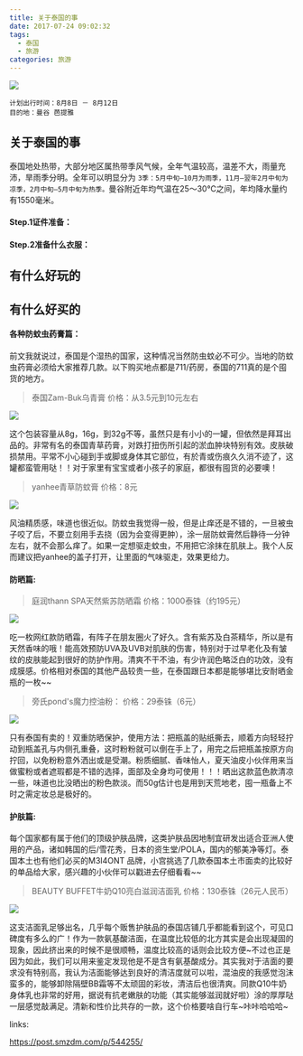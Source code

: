 ```yaml
---
title: 关于泰国的事
date: 2017-07-24 09:02:32
tags: 
  - 泰国
  - 旅游
categories: 旅游
---
```


![](https://gss2.bdstatic.com/-fo3dSag_xI4khGkpoWK1HF6hhy/baike/c0%3Dbaike150%2C5%2C5%2C150%2C50/sign=2785cee0a9014c080d3620f76b12696d/d6ca7bcb0a46f21f70a81d1af6246b600d33aedf.jpg)

```
计划出行时间：8月8日 － 8月12日 
目的地：曼谷 芭提雅
```
## 关于泰国的事
泰国地处热带，大部分地区属热带季风气候，全年气温较高，温差不大，雨量充沛，旱雨季分明。全年可以明显分为
<code>3季：5月中旬—10月为雨季，11月—翌年2月中旬为凉季，2月中旬—5月中旬为热季。</code>曼谷附近年均气温在25～30℃之间，年均降水量约有1550毫米。
#### Step.1证件准备：
#### Step.2准备什么衣服：
## 有什么好玩的

## 有什么好买的

#### 各种防蚊虫药膏篇：
前文我就说过，泰国是个湿热的国家，这种情况当然防虫蚊必不可少。当地的防蚊虫药膏必须给大家推荐几款。以下购买地点都是711/药房，泰国的711真的是个囤货的地方。

> 泰国Zam-Buk乌青膏
价格：从3.5元到10元左右

![](https://am.zdmimg.com/201703/23/58d3942c32fee4485.png_e600.jpg)

这个包装容量从8g，16g，到32g不等，虽然只是有小小的一罐，但依然是拜耳出品的。非常有名的泰国青草药膏，对跌打扭伤所引起的淤血肿块特别有效。皮肤破损禁用。平常不小心碰到手或脚或身体其它部位，有於青或伤痕久久消不迹了，这罐都蛮管用哒！！对于家里有宝宝或者小孩子的家庭，都很有囤货的必要噢！

> yanhee青草防蚊膏
价格：8元

![](https://am.zdmimg.com/201703/23/58d3942e7310e1879.jpg_e600.jpg)

风油精质感，味道也很近似。防蚊虫我觉得一般，但是止痒还是不错的，一旦被虫子咬了后，不要立刻用手去挠（因为会变得更肿），涂一层防蚊膏然后静待一分钟左右，就不会那么痒了。如果一定想驱走蚊虫，不用把它涂抹在肌肤上。我个人反而建议把yanhee的盖子打开，让里面的气味驱走，效果更给力。

#### 防晒篇:
>庭润thann SPA天然紫苏防晒霜
价格：1000泰铢（约195元）

![](https://am.zdmimg.com/201703/23/58d3943426dd89953.png_e600.jpg)

吃一枚网红款防晒霜，有阵子在朋友圈火了好久。含有紫苏及白茶精华，所以是有天然香味的哦！能高效预防UVA及UVB对肌肤的伤害，特别对于过早老化及有皱纹的皮肤能起到很好的防护作用。清爽不干不油，有少许润色略泛白的功效，没有成膜感。价格相对泰国的其他产品较贵一些，在泰国跟日本都是能够堪比安耐晒金瓶的一枚~~

>旁氏pond's魔力控油粉：
价格：29泰铢（6元）

![](https://am.zdmimg.com/201703/23/58d39435418c31671.jpg_e600.jpg)

只有泰国有卖的！双重防晒保护，使用方法：把瓶盖的贴纸撕去，顺着方向轻轻拧动到瓶盖孔与内侧孔重叠，这时粉粉就可以倒在手上了，用完之后把瓶盖按原方向拧回，以免粉粉意外洒出或是受潮。粉质细腻、香味怡人，夏天油皮小伙伴用来当做蜜粉或者遮瑕都是不错的选择，面部及全身均可使用！！！晒出这款蓝色款清凉一些，味道也比没晒出的粉色款淡。而50g估计也是用到天荒地老，囤一瓶备上不时之需定妆总是极好的。

#### 护肤篇:
每个国家都有属于他们的顶级护肤品牌，这类护肤品因地制宜研发出适合亚洲人使用的产品，诸如韩国的后/雪花秀，日本的资生堂/POLA，国内的郁美净等灯。泰国本土也有他们必买的M3I4ONT 品牌，小宫挑选了几款泰国本土市面卖的比较好的单品给大家，感兴趣的小伙伴可以戳进去仔细看看~~

> BEAUTY BUFFET牛奶Q10亮白滋润洁面乳
价格：130泰铢（26元人民币）

![](https://am.zdmimg.com/201703/23/58d39436adbc96257.png_e600.jpg)

这支洁面乳足够出名，几乎每个贩售护肤品的泰国店铺几乎都能看到这个，可见口碑度有多么的广！作为一款氨基酸洁面，在温度比较低的北方其实是会出现凝固的现象，因此挤出来的时候不是很顺畅，温度比较高的话则会比较方便~不过也正是因为如此，我们可以用来鉴定发现他是不是含有氨基酸成分。其实我对于洁面的要求没有特别高，我认为洁面能够达到良好的清洁度就可以啦，混油皮的我感觉泡沫蛮多的，能够卸除隔壁BB霜等不太顽固的彩妆，清洁后也很清爽。同款Q10牛奶身体乳也非常的好用，据说有抗老嫩肤的功能（其实能够滋润就好啦）涂的厚厚哒一层感觉敲满足。清新和性价比共存的一款，这个价格要啥自行车~咔咔哈哈哈~


links: 

https://post.smzdm.com/p/544255/
